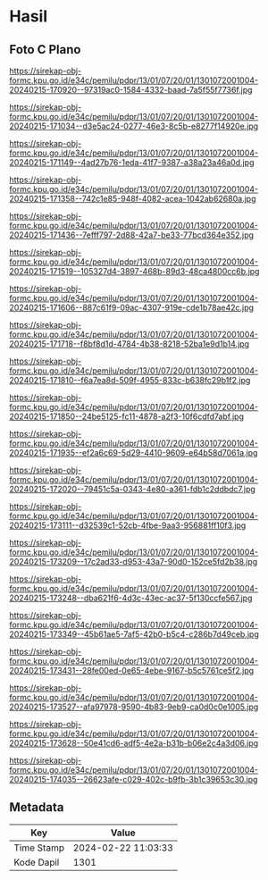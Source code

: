 # Hasil

## Foto C Plano

https://sirekap-obj-formc.kpu.go.id/e34c/pemilu/pdpr/13/01/07/20/01/1301072001004-20240215-170920--97319ac0-1584-4332-baad-7a5f55f7736f.jpg

https://sirekap-obj-formc.kpu.go.id/e34c/pemilu/pdpr/13/01/07/20/01/1301072001004-20240215-171034--d3e5ac24-0277-46e3-8c5b-e8277f14920e.jpg

https://sirekap-obj-formc.kpu.go.id/e34c/pemilu/pdpr/13/01/07/20/01/1301072001004-20240215-171149--4ad27b76-1eda-41f7-9387-a38a23a46a0d.jpg

https://sirekap-obj-formc.kpu.go.id/e34c/pemilu/pdpr/13/01/07/20/01/1301072001004-20240215-171358--742c1e85-948f-4082-acea-1042ab62680a.jpg

https://sirekap-obj-formc.kpu.go.id/e34c/pemilu/pdpr/13/01/07/20/01/1301072001004-20240215-171436--7efff797-2d88-42a7-be33-77bcd364e352.jpg

https://sirekap-obj-formc.kpu.go.id/e34c/pemilu/pdpr/13/01/07/20/01/1301072001004-20240215-171519--105327d4-3897-468b-89d3-48ca4800cc6b.jpg

https://sirekap-obj-formc.kpu.go.id/e34c/pemilu/pdpr/13/01/07/20/01/1301072001004-20240215-171606--887c61f9-09ac-4307-919e-cde1b78ae42c.jpg

https://sirekap-obj-formc.kpu.go.id/e34c/pemilu/pdpr/13/01/07/20/01/1301072001004-20240215-171718--f8bf8d1d-4784-4b38-8218-52ba1e9d1b14.jpg

https://sirekap-obj-formc.kpu.go.id/e34c/pemilu/pdpr/13/01/07/20/01/1301072001004-20240215-171810--f6a7ea8d-509f-4955-833c-b638fc29b1f2.jpg

https://sirekap-obj-formc.kpu.go.id/e34c/pemilu/pdpr/13/01/07/20/01/1301072001004-20240215-171850--24be5125-fc11-4878-a2f3-10f6cdfd7abf.jpg

https://sirekap-obj-formc.kpu.go.id/e34c/pemilu/pdpr/13/01/07/20/01/1301072001004-20240215-171935--ef2a6c69-5d29-4410-9609-e64b58d7061a.jpg

https://sirekap-obj-formc.kpu.go.id/e34c/pemilu/pdpr/13/01/07/20/01/1301072001004-20240215-172020--79451c5a-0343-4e80-a361-fdb1c2ddbdc7.jpg

https://sirekap-obj-formc.kpu.go.id/e34c/pemilu/pdpr/13/01/07/20/01/1301072001004-20240215-173111--d32539c1-52cb-4fbe-9aa3-956881ff10f3.jpg

https://sirekap-obj-formc.kpu.go.id/e34c/pemilu/pdpr/13/01/07/20/01/1301072001004-20240215-173209--17c2ad33-d953-43a7-90d0-152ce5fd2b38.jpg

https://sirekap-obj-formc.kpu.go.id/e34c/pemilu/pdpr/13/01/07/20/01/1301072001004-20240215-173248--dba621f6-4d3c-43ec-ac37-5f130ccfe567.jpg

https://sirekap-obj-formc.kpu.go.id/e34c/pemilu/pdpr/13/01/07/20/01/1301072001004-20240215-173349--45b61ae5-7af5-42b0-b5c4-c286b7d49ceb.jpg

https://sirekap-obj-formc.kpu.go.id/e34c/pemilu/pdpr/13/01/07/20/01/1301072001004-20240215-173431--28fe00ed-0e65-4ebe-9167-b5c5761ce5f2.jpg

https://sirekap-obj-formc.kpu.go.id/e34c/pemilu/pdpr/13/01/07/20/01/1301072001004-20240215-173527--afa97978-9590-4b83-9eb9-ca0d0c0e1005.jpg

https://sirekap-obj-formc.kpu.go.id/e34c/pemilu/pdpr/13/01/07/20/01/1301072001004-20240215-173628--50e41cd6-adf5-4e2a-b31b-b06e2c4a3d06.jpg

https://sirekap-obj-formc.kpu.go.id/e34c/pemilu/pdpr/13/01/07/20/01/1301072001004-20240215-174035--26623afe-c029-402c-b9fb-3b1c39653c30.jpg


## Metadata

| Key        | Value               |
| ---------- | ------------------- |
| Time Stamp | 2024-02-22 11:03:33 |
| Kode Dapil | 1301                |



